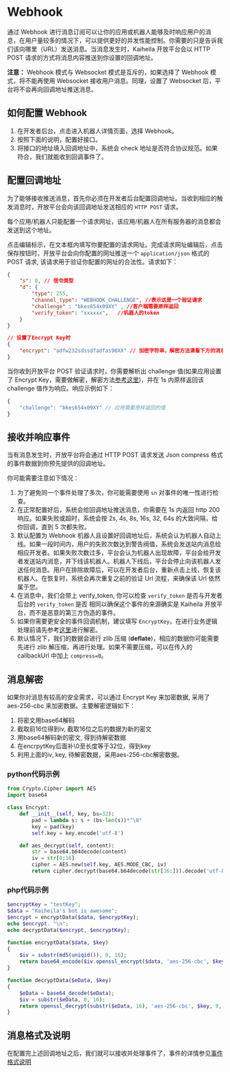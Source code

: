 # Webhook
通过 Webhook 进行消息订阅可以让你的应用或机器人能够及时响应用户的消息，在用户量较多的情况下，可以提供更好的并发性能控制。你需要的只是告诉我们该向哪里（URL）发送消息。当消息发生时，Kaiheila 开放平台会以 HTTP POST 请求的方式将消息内容推送到你设置的回调地址。

**注意：** Webhook 模式与 Websocket 模式是互斥的，如果选择了 Webhook 模式，将不能再使用 Websocket 接收用户消息。同理，设置了 Websocket 后，平台将不会再向回调地址推送消息。

## 如何配置 Webhook
1. 在开发者后台，点击进入机器人详情页面，选择 Webhook。
2. 按照下面的说明，配置好接口。
3. 将接口的地址填入回调地址中，系统会 check 地址是否符合协议规范。如果符合，我们就能收到回调事件了。

## 配置回调地址

为了能够接收推送消息，首先你必须在开发者后台配置回调地址。当收到相应的触发消息时，开放平台会向该回调地址发送相应的 `HTTP POST` 请求。

每个应用/机器人只能配置一个请求网址，该应用/机器人在所有服务器的消息都会发送到这个地址。


点击编辑标示，在文本框内填写你要配置的请求网址。完成请求网址编辑后，点击保存按钮时，开放平台会向你配置的网址推送一个 `application/json` 格式的 POST 请求, 该请求用于验证你配置的网址的合法性。请求如下：
```json
{
    "s": 0, // 信令类型
    "d": {
        "type": 255,
        "channel_type": "WEBHOOK_CHALLENGE", //表示这是一个验证请求 
        "challenge" : "bkes654x09XY" , //客户端需要原样返回
        "verify_token": "xxxxxx",   //机器人的token
    }
}

// 设置了Encrypt Key时
{
    "encrypt": "adfw232sdssdfadfas98XX" // 加密字符串，解密方法请看下方的消息解密模块
}
```
当你收到开放平台 POST 验证请求时，你需要解析出 challenge 值(如果应用设置了 Encrypt Key，需要做解密，解密方法[参考这里](#消息解密))，并在 1s 内原样返回该 challenge 值作为响应。响应示例如下：
```javascript
{ 
    "challenge": "bkes654x09XY" // 应用需要原样返回的值 
}
```

## 接收并响应事件

当有消息发生时，开放平台将会通过 HTTP POST 请求发送 Json compress 格式的事件数据到你预先提供的回调地址。

你可能需要注意如下情况：

1. 为了避免同一个事件处理了多次，你可能需要使用 `sn` 对事件的唯一性进行检查。
2. 在正常配置好后，系统会给回调地址推送消息，你需要在 1s 内返回 http 200 响应。如果失败或超时，系统会按 2s, 4s, 8s, 16s, 32, 64s 的大致间隔，给你回调，直到 5 次都失败。
3. 默认配置为 Webhook 机器人且设置好回调地址后，系统会认为机器人自动上线。如果一段时间内，用户的失败次数达到警告阀值，系统会发送站内消息给相应开发者。如果失败次数过多，平台会认为机器人出现故障，平台会给开发者发送站内消息，并下线该机器人。机器人下线后，平台会停止向该机器人发送任何消息。用户在排除故障后，可以在开发者后台，重新点击上线，恢复该机器人。在恢复时，系统会再次重复之前的验证 Url 流程，来确保该 Url 依然属于您。
4. 在消息中，我们会带上 verify_token, 你可以检查 `verify_token` 是否与开发者后台的 `verify_token` 是否 相同以确保这个事件的来源确实是 Kaiheila 开放平台，而不是恶意的第三方伪造的事件。
5. 如果你需要更安全的事件回调机制，建议填写 `EncryptKey`，在进行业务逻辑处理前请先参考[这里](#消息解密)进行解密。
6. 默认情况下，我们的数据会进行 zlib 压缩 (**deflate**)，相应的数据你可能需要先进行 zlib 解压缩，再进行处理。如果不需要压缩，可以在传入的 callbackUrl 中加上 `compress=0`。


## 消息解密

如果你对消息有较高的安全需求，可以通过 Encrypt Key 来加密数据, 采用了 aes-256-cbc 来加密数据。主要解密逻辑如下：

1. 将密文用base64解码
2. 截取前16位得到iv, 截取16位之后的数据为新的密文
3. 用base64解码新的密文, 得到待解密数据
4. 在encrpytKey后面补\0至长度等于32位，得到key
5. 利用上面的iv, key, 待解密数据，采用aes-256-cbc解密数据。


### python代码示例

```python
from Crypto.Cipher import AES
import base64

class Encrypt:
    def __init__(self, key, bs=32):
        pad = lambda s: s + (bs-len(s))*"\0"
        key = pad(key)
        self.key = key.encode('utf-8')

    def aes_decrypt(self, content):
        str = base64.b64decode(content)
        iv = str[0:16]
        cipher = AES.new(self.key, AES.MODE_CBC, iv)
        return cipher.decrypt(base64.b64decode(str[16:])).decode('utf-8')
```


### php代码示例

```php
$encryptKey = "testKey";
$data = "Kaiheila's bot is awesome";
$encrypt = encryptData($data, $encryptKey);
echo $encrypt. "\n";
echo decryptData($encrypt, $encryptKey);

function encryptData($data, $key)
{
    $iv = substr(md5(uniqid()), 0, 16);
    return base64_encode($iv.openssl_encrypt($data, 'aes-256-cbc', $key, 0, $iv));
}

function decryptData($eData, $key)
{
    $eData = base64_decode($eData);
    $iv = substr($eData, 0, 16);
    return openssl_decrypt(substr($eData, 16), 'aes-256-cbc', $key, 0, $iv);
}
```
## 消息格式及说明
在配置完上述回调地址之后，我们就可以接收并处理事件了，事件的详情参见[事件格式说明](https://developer.kaiheila.cn/doc/event)

